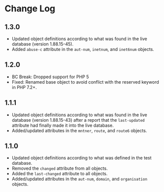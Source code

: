 # Change Log

## 1.3.0

- Updated object definitions according to what was found in the live database (version 1.88.15-45).
- Added `abuse-c` attribute in the `aut-num`, `inetnum`, and `inet6num` objects.

## 1.2.0

- BC Break: Dropped support for PHP 5
- Fixed: Renamed base object to avoid conflict with the reserved keyword in PHP 7.2+.

## 1.1.1

- Updated object definitions according to what was found in the live database (version 1.88.15-43) 
after a report that the `last-updated` attribute had finally made it into the live database.
- Added/updated attributes in the `mntner`, `route`, and `route6` objects.

## 1.1.0

- Updated object definitions according to what was defined in the test database.
- Removed the `changed` attribute from all objects.
- Added the `last-changed` attribute to all objects.
- Added/updated attributes in the `aut-num`, `domain`, and `organisation` objects.
